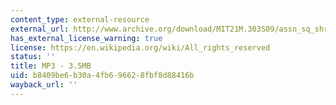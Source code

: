 ```yaml
---
content_type: external-resource
external_url: http://www.archive.org/download/MIT21M.303S09/assn_sq_shroyer.mp3
has_external_license_warning: true
license: https://en.wikipedia.org/wiki/All_rights_reserved
status: ''
title: MP3 - 3.5MB
uid: b8409be6-b30a-4fb6-9662-8fbf8d88416b
wayback_url: ''
---
```

